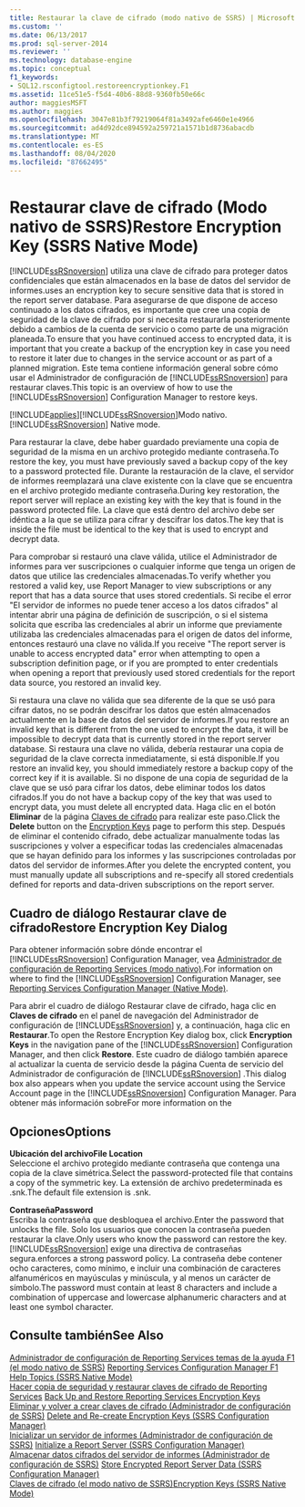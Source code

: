 ```yaml
---
title: Restaurar la clave de cifrado (modo nativo de SSRS) | Microsoft Docs
ms.custom: ''
ms.date: 06/13/2017
ms.prod: sql-server-2014
ms.reviewer: ''
ms.technology: database-engine
ms.topic: conceptual
f1_keywords:
- SQL12.rsconfigtool.restoreencryptionkey.F1
ms.assetid: 11ce51e5-f5d4-40b6-88d8-9360fb50e66c
author: maggiesMSFT
ms.author: maggies
ms.openlocfilehash: 3047e81b3f79219064f81a3492afe6460e1e4966
ms.sourcegitcommit: ad4d92dce894592a259721a1571b1d8736abacdb
ms.translationtype: MT
ms.contentlocale: es-ES
ms.lasthandoff: 08/04/2020
ms.locfileid: "87662495"
---
```

# <a name="restore-encryption-key-ssrs-native-mode"></a><span data-ttu-id="0b681-102">Restaurar clave de cifrado (Modo nativo de SSRS)</span><span class="sxs-lookup"><span data-stu-id="0b681-102">Restore Encryption Key (SSRS Native Mode)</span></span>
  [!INCLUDE[ssRSnoversion](../../includes/ssrsnoversion-md.md)] <span data-ttu-id="0b681-103">utiliza una clave de cifrado para proteger datos confidenciales que están almacenados en la base de datos del servidor de informes.</span><span class="sxs-lookup"><span data-stu-id="0b681-103">uses an encryption key to secure sensitive data that is stored in the report server database.</span></span> <span data-ttu-id="0b681-104">Para asegurarse de que dispone de acceso continuado a los datos cifrados, es importante que cree una copia de seguridad de la clave de cifrado por si necesita restaurarla posteriormente debido a cambios de la cuenta de servicio o como parte de una migración planeada.</span><span class="sxs-lookup"><span data-stu-id="0b681-104">To ensure that you have continued access to encrypted data, it is important that you create a backup of the encryption key in case you need to restore it later due to changes in the service account or as part of a planned migration.</span></span> <span data-ttu-id="0b681-105">Este tema contiene información general sobre cómo usar el Administrador de configuración de [!INCLUDE[ssRSnoversion](../../includes/ssrsnoversion-md.md)] para restaurar claves.</span><span class="sxs-lookup"><span data-stu-id="0b681-105">This topic is an overview of how to use the [!INCLUDE[ssRSnoversion](../../includes/ssrsnoversion-md.md)] Configuration Manager to restore keys.</span></span>  
  
 [!INCLUDE[applies](../../includes/applies-md.md)]<span data-ttu-id="0b681-106">[!INCLUDE[ssRSnoversion](../../includes/ssrsnoversion-md.md)]Modo nativo.</span><span class="sxs-lookup"><span data-stu-id="0b681-106">[!INCLUDE[ssRSnoversion](../../includes/ssrsnoversion-md.md)] Native mode.</span></span>  
  
 <span data-ttu-id="0b681-107">Para restaurar la clave, debe haber guardado previamente una copia de seguridad de la misma en un archivo protegido mediante contraseña.</span><span class="sxs-lookup"><span data-stu-id="0b681-107">To restore the key, you must have previously saved a backup copy of the key to a password protected file.</span></span> <span data-ttu-id="0b681-108">Durante la restauración de la clave, el servidor de informes reemplazará una clave existente con la clave que se encuentra en el archivo protegido mediante contraseña.</span><span class="sxs-lookup"><span data-stu-id="0b681-108">During key restoration, the report server will replace an existing key with the key that is found in the password protected file.</span></span> <span data-ttu-id="0b681-109">La clave que está dentro del archivo debe ser idéntica a la que se utiliza para cifrar y descifrar los datos.</span><span class="sxs-lookup"><span data-stu-id="0b681-109">The key that is inside the file must be identical to the key that is used to encrypt and decrypt data.</span></span>  
  
 <span data-ttu-id="0b681-110">Para comprobar si restauró una clave válida, utilice el Administrador de informes para ver suscripciones o cualquier informe que tenga un origen de datos que utilice las credenciales almacenadas.</span><span class="sxs-lookup"><span data-stu-id="0b681-110">To verify whether you restored a valid key, use Report Manager to view subscriptions or any report that has a data source that uses stored credentials.</span></span> <span data-ttu-id="0b681-111">Si recibe el error "El servidor de informes no puede tener acceso a los datos cifrados" al intentar abrir una página de definición de suscripción, o si el sistema solicita que escriba las credenciales al abrir un informe que previamente utilizaba las credenciales almacenadas para el origen de datos del informe, entonces restauró una clave no válida.</span><span class="sxs-lookup"><span data-stu-id="0b681-111">If you receive "The report server is unable to access encrypted data" error when attempting to open a subscription definition page, or if you are prompted to enter credentials when opening a report that previously used stored credentials for the report data source, you restored an invalid key.</span></span>  
  
 <span data-ttu-id="0b681-112">Si restaura una clave no válida que sea diferente de la que se usó para cifrar datos, no se podrán descifrar los datos que estén almacenados actualmente en la base de datos del servidor de informes.</span><span class="sxs-lookup"><span data-stu-id="0b681-112">If you restore an invalid key that is different from the one used to encrypt the data, it will be impossible to decrypt data that is currently stored in the report server database.</span></span> <span data-ttu-id="0b681-113">Si restaura una clave no válida, debería restaurar una copia de seguridad de la clave correcta inmediatamente, si está disponible.</span><span class="sxs-lookup"><span data-stu-id="0b681-113">If you restore an invalid key, you should immediately restore a backup copy of the correct key if it is available.</span></span> <span data-ttu-id="0b681-114">Si no dispone de una copia de seguridad de la  clave que se usó para cifrar los datos, debe eliminar todos los datos cifrados.</span><span class="sxs-lookup"><span data-stu-id="0b681-114">If you do not have a backup copy of the key that was used to encrypt data, you must delete all encrypted data.</span></span> <span data-ttu-id="0b681-115">Haga clic en el botón **Eliminar** de la página [Claves de cifrado](../../../2014/sql-server/install/encryption-keys-ssrs-native-mode.md) para realizar este paso.</span><span class="sxs-lookup"><span data-stu-id="0b681-115">Click the **Delete** button on the [Encryption Keys](../../../2014/sql-server/install/encryption-keys-ssrs-native-mode.md) page to perform this step.</span></span> <span data-ttu-id="0b681-116">Después de eliminar el contenido cifrado, debe actualizar manualmente todas las suscripciones y volver a especificar todas las credenciales almacenadas que se hayan definido para los informes y las suscripciones controladas por datos del servidor de informes.</span><span class="sxs-lookup"><span data-stu-id="0b681-116">After you delete the encrypted content, you must manually update all subscriptions and re-specify all stored credentials defined for reports and data-driven subscriptions on the report server.</span></span>  
  
## <a name="restore-encryption-key-dialog"></a><span data-ttu-id="0b681-117">Cuadro de diálogo Restaurar clave de cifrado</span><span class="sxs-lookup"><span data-stu-id="0b681-117">Restore Encryption Key Dialog</span></span>  
 <span data-ttu-id="0b681-118">Para obtener información sobre dónde encontrar el [!INCLUDE[ssRSnoversion](../../includes/ssrsnoversion-md.md)] Configuration Manager, vea [Administrador de configuración de Reporting Services &#40;modo nativo&#41;](../../../2014/sql-server/install/reporting-services-configuration-manager-native-mode.md).</span><span class="sxs-lookup"><span data-stu-id="0b681-118">For information on where to find the [!INCLUDE[ssRSnoversion](../../includes/ssrsnoversion-md.md)] Configuration Manager, see [Reporting Services Configuration Manager &#40;Native Mode&#41;](../../../2014/sql-server/install/reporting-services-configuration-manager-native-mode.md).</span></span>  
  
 <span data-ttu-id="0b681-119">Para abrir el cuadro de diálogo Restaurar clave de cifrado, haga clic en **Claves de cifrado** en el panel de navegación del Administrador de configuración de [!INCLUDE[ssRSnoversion](../../includes/ssrsnoversion-md.md)] y, a continuación, haga clic en **Restaurar**.</span><span class="sxs-lookup"><span data-stu-id="0b681-119">To open the Restore Encryption Key dialog box, click **Encryption Keys** in the navigation pane of the [!INCLUDE[ssRSnoversion](../../includes/ssrsnoversion-md.md)] Configuration Manager, and then click **Restore**.</span></span> <span data-ttu-id="0b681-120">Este cuadro de diálogo también aparece al actualizar la cuenta de servicio desde la página Cuenta de servicio del Administrador de configuración de [!INCLUDE[ssRSnoversion](../../includes/ssrsnoversion-md.md)] .</span><span class="sxs-lookup"><span data-stu-id="0b681-120">This dialog box also appears when you update the service account using the Service Account page in the [!INCLUDE[ssRSnoversion](../../includes/ssrsnoversion-md.md)] Configuration Manager.</span></span> <span data-ttu-id="0b681-121">Para obtener más información sobre</span><span class="sxs-lookup"><span data-stu-id="0b681-121">For more information on the</span></span>  
  
## <a name="options"></a><span data-ttu-id="0b681-122">Opciones</span><span class="sxs-lookup"><span data-stu-id="0b681-122">Options</span></span>  
 <span data-ttu-id="0b681-123">**Ubicación del archivo**</span><span class="sxs-lookup"><span data-stu-id="0b681-123">**File Location**</span></span>  
 <span data-ttu-id="0b681-124">Seleccione el archivo protegido mediante contraseña que contenga una copia de la clave simétrica.</span><span class="sxs-lookup"><span data-stu-id="0b681-124">Select the password-protected file that contains a copy of the symmetric key.</span></span> <span data-ttu-id="0b681-125">La extensión de archivo predeterminada es .snk.</span><span class="sxs-lookup"><span data-stu-id="0b681-125">The default file extension is .snk.</span></span>  
  
 <span data-ttu-id="0b681-126">**Contraseña**</span><span class="sxs-lookup"><span data-stu-id="0b681-126">**Password**</span></span>  
 <span data-ttu-id="0b681-127">Escriba la contraseña que desbloquea el archivo.</span><span class="sxs-lookup"><span data-stu-id="0b681-127">Enter the password that unlocks the file.</span></span> <span data-ttu-id="0b681-128">Solo los usuarios que conocen la contraseña pueden restaurar la clave.</span><span class="sxs-lookup"><span data-stu-id="0b681-128">Only users who know the password can restore the key.</span></span> [!INCLUDE[ssRSnoversion](../../includes/ssrsnoversion-md.md)] <span data-ttu-id="0b681-129">exige una directiva de contraseñas segura.</span><span class="sxs-lookup"><span data-stu-id="0b681-129">enforces a strong password policy.</span></span> <span data-ttu-id="0b681-130">La contraseña debe contener ocho caracteres, como mínimo, e incluir una combinación de caracteres alfanuméricos en mayúsculas y minúscula, y al menos un carácter de símbolo.</span><span class="sxs-lookup"><span data-stu-id="0b681-130">The password must contain at least 8 characters and include a combination of uppercase and lowercase alphanumeric characters and at least one symbol character.</span></span>  
  
## <a name="see-also"></a><span data-ttu-id="0b681-131">Consulte también</span><span class="sxs-lookup"><span data-stu-id="0b681-131">See Also</span></span>  
 <span data-ttu-id="0b681-132">[Administrador de configuración de Reporting Services temas de la ayuda F1 &#40;el modo nativo de SSRS&#41;](../../../2014/sql-server/install/reporting-services-configuration-manager-f1-help-topics-ssrs-native-mode.md) </span><span class="sxs-lookup"><span data-stu-id="0b681-132">[Reporting Services Configuration Manager F1 Help Topics &#40;SSRS Native Mode&#41;](../../../2014/sql-server/install/reporting-services-configuration-manager-f1-help-topics-ssrs-native-mode.md) </span></span>  
 <span data-ttu-id="0b681-133">[Hacer copia de seguridad y restaurar claves de cifrado de Reporting Services](../../reporting-services/install-windows/ssrs-encryption-keys-back-up-and-restore-encryption-keys.md) </span><span class="sxs-lookup"><span data-stu-id="0b681-133">[Back Up and Restore Reporting Services Encryption Keys](../../reporting-services/install-windows/ssrs-encryption-keys-back-up-and-restore-encryption-keys.md) </span></span>  
 <span data-ttu-id="0b681-134">[Eliminar y volver a crear claves de cifrado &#40;Administrador de configuración de SSRS&#41;](../../reporting-services/install-windows/ssrs-encryption-keys-delete-and-re-create-encryption-keys.md) </span><span class="sxs-lookup"><span data-stu-id="0b681-134">[Delete and Re-create Encryption Keys  &#40;SSRS Configuration Manager&#41;](../../reporting-services/install-windows/ssrs-encryption-keys-delete-and-re-create-encryption-keys.md) </span></span>  
 <span data-ttu-id="0b681-135">[Inicializar un servidor de informes &#40;Administrador de configuración de SSRS&#41;](../../reporting-services/install-windows/ssrs-encryption-keys-initialize-a-report-server.md) </span><span class="sxs-lookup"><span data-stu-id="0b681-135">[Initialize a Report Server &#40;SSRS Configuration Manager&#41;](../../reporting-services/install-windows/ssrs-encryption-keys-initialize-a-report-server.md) </span></span>  
 <span data-ttu-id="0b681-136">[Almacenar datos cifrados del servidor de informes &#40;Administrador de configuración de SSRS&#41;](../../reporting-services/install-windows/ssrs-encryption-keys-store-encrypted-report-server-data.md) </span><span class="sxs-lookup"><span data-stu-id="0b681-136">[Store Encrypted Report Server Data &#40;SSRS Configuration Manager&#41;](../../reporting-services/install-windows/ssrs-encryption-keys-store-encrypted-report-server-data.md) </span></span>  
 [<span data-ttu-id="0b681-137">Claves de cifrado &#40;el modo nativo de SSRS&#41;</span><span class="sxs-lookup"><span data-stu-id="0b681-137">Encryption Keys &#40;SSRS Native Mode&#41;</span></span>](../../../2014/sql-server/install/encryption-keys-ssrs-native-mode.md)  
  
  
